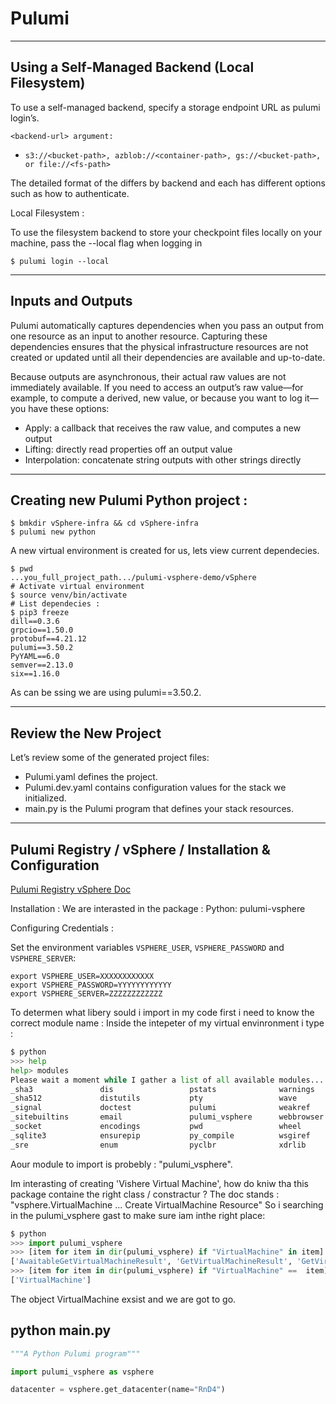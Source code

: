 
# Pulumi
---

##  Using a Self-Managed Backend  (Local Filesystem)

To use a self-managed backend, specify a storage endpoint URL as pulumi login’s.

```<backend-url> argument:```
 * ```s3://<bucket-path>, azblob://<container-path>, gs://<bucket-path>, or file://<fs-path>```


The detailed format of the <backend-url> differs by backend and each has different options such as how to authenticate.
 
Local Filesystem :

To use the filesystem backend to store your checkpoint files locally on your machine, pass the --local flag when logging in

```console
$ pulumi login --local 
```






---

## Inputs and Outputs
Pulumi automatically captures dependencies when you pass an output from one resource as an input to another resource. Capturing these dependencies ensures that the physical infrastructure resources are not created or updated until all their dependencies are available and up-to-date.


Because outputs are asynchronous, their actual raw values are not immediately available. If you need to access an output’s raw value—for example, to compute a derived, new value, or because you want to log it—you have these options:

* Apply: a callback that receives the raw value, and computes a new output
* Lifting: directly read properties off an output value
* Interpolation: concatenate string outputs with other strings directly



---

## Creating new Pulumi Python project :

```console
$ bmkdir vSphere-infra && cd vSphere-infra 
$ pulumi new python 
```

A new virtual environment is created for us, lets view current dependecies.
```console 
$ pwd
...you_full_project_path.../pulumi-vsphere-demo/vSphere
# Activate virtual environment 
$ source venv/bin/activate
# List dependecies :
$ pip3 freeze 
dill==0.3.6
grpcio==1.50.0
protobuf==4.21.12
pulumi==3.50.2
PyYAML==6.0
semver==2.13.0
six==1.16.0
```

As can be ssing we are using pulumi==3.50.2.


---

## Review the New Project

Let’s review some of the generated project files:

* Pulumi.yaml defines the project.
* Pulumi.dev.yaml contains configuration values for the stack we initialized.
* main.py is the Pulumi program that defines your stack resources.


---

## Pulumi Registry / vSphere /  Installation & Configuration

[Pulumi Registry vSphere Doc](https://www.pulumi.com/registry/packages/vsphere/installation-configuration/)

Installation :
We are interasted in the package : Python: pulumi-vsphere 



Configuring Credentials :

Set the environment variables ```VSPHERE_USER```, ```VSPHERE_PASSWORD``` and ```VSPHERE_SERVER```:
```console
export VSPHERE_USER=XXXXXXXXXXXX
export VSPHERE_PASSWORD=YYYYYYYYYYYY
export VSPHERE_SERVER=ZZZZZZZZZZZZ
```


To determen what libery sould i import in my code first i need to know the correct module name : Inside the intepeter of my virtual envinronment i type :
```python
$ python
>>> help
help> modules
Please wait a moment while I gather a list of all available modules...
_sha3               dis                 pstats              warnings
_sha512             distutils           pty                 wave
_signal             doctest             pulumi              weakref
_sitebuiltins       email               pulumi_vsphere      webbrowser
_socket             encodings           pwd                 wheel
_sqlite3            ensurepip           py_compile          wsgiref
_sre                enum                pyclbr              xdrlib
```
Aour module to import is probebly : "pulumi_vsphere".

Im interasting of creating 'Vishere Virtual Machine', how do kniw tha this package containe the right class / constractur ? The doc stands : "vsphere.VirtualMachine ... Create VirtualMachine Resource" So i searching in the pulumi_vsphere gast to make sure iam inthe right place:


```python
$ python 
>>> import pulumi_vsphere
>>> [item for item in dir(pulumi_vsphere) if "VirtualMachine" in item]
['AwaitableGetVirtualMachineResult', 'GetVirtualMachineResult', 'GetVirtualMachineVappArgs', 'VirtualMachine', 'VirtualMachineArgs', 'VirtualMachineCdromArgs', 'VirtualMachineCloneArgs', 'VirtualMachineCloneCustomizeArgs', 'VirtualMachineCloneCustomizeLinuxOptionsArgs', 'VirtualMachineCloneCustomizeNetworkInterfaceArgs', 'VirtualMachineCloneCustomizeWindowsOptionsArgs', 'VirtualMachineDiskArgs', 'VirtualMachineNetworkInterfaceArgs', 'VirtualMachineOvfDeployArgs', 'VirtualMachineSnapshot', 'VirtualMachineSnapshotArgs', 'VirtualMachineVappArgs']
>>> [item for item in dir(pulumi_vsphere) if "VirtualMachine" ==  item]
['VirtualMachine']
```
The object VirtualMachine exsist and we are got to go.



## python __main__.py
```python
"""A Python Pulumi program"""

import pulumi_vsphere as vsphere

datacenter = vsphere.get_datacenter(name="RnD4")
```




